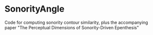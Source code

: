 SonorityAngle
=============

Code for computing sonority contour similarity, plus the accompanying paper "The Perceptual Dimensions of Sonority-Driven Epenthesis"
